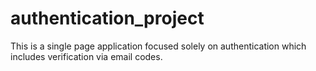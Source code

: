 # authentication_project
This is a single page application focused solely on authentication which includes verification via email codes.
